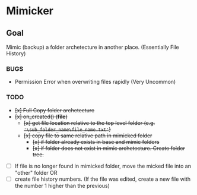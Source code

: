 # Mimicker

## **Goal**

Mimic (backup) a folder archetecture in another place.
(Essentially File History)

### **BUGS**

* Permission Error when overwriting files rapidly (Very Uncommon)

### **TODO**

* ~~[x] Full Copy folder archetecture~~
* ~~[x] on_created() (**file**)~~
  * ~~[x] get file location relative to the top level folder (e.g. `'\sub_folder_name\file_name.txt'`)~~
  * ~~[x] copy file to same relative path in mimicked folder~~
    * ~~[x] if folder already exists in base and mimic folders~~
    * ~~[x] if folder does not exist in mimic archetecture. Create folder tree.~~
* [ ] If file is no longer found in mimicked folder, move the micked file into an "other" folder
OR
* [ ] create file history numbers. (If the file was edited, create a new file with the number 1 higher than the previous)
